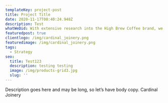 ```yaml
---
templateKey: project-post
title: Project Title
date: 2020-11-17T00:40:24.948Z
description: Test
whatWeDid: With extensive research into the High Brew Coffee brand, we first pinpointed the best differentiators to reference in the advertisement. Then, we created a positioning that ensured this information would resonate with the Free Pizza Podcast audience of creators while maintaining the podcast’s voice and tone.
featuredpost: true
clientlogo: /img/cardinal_joinery.png
featuredimage: /img/cardinal_joinery.png
tags:
  - Strategy
seo:
  title: Test123
  description: testing testing
  image: /img/products-grid3.jpg
  slug: ''
---
```


Description goes here and may be long, so let’s have body copy. Cardinal Joinery
